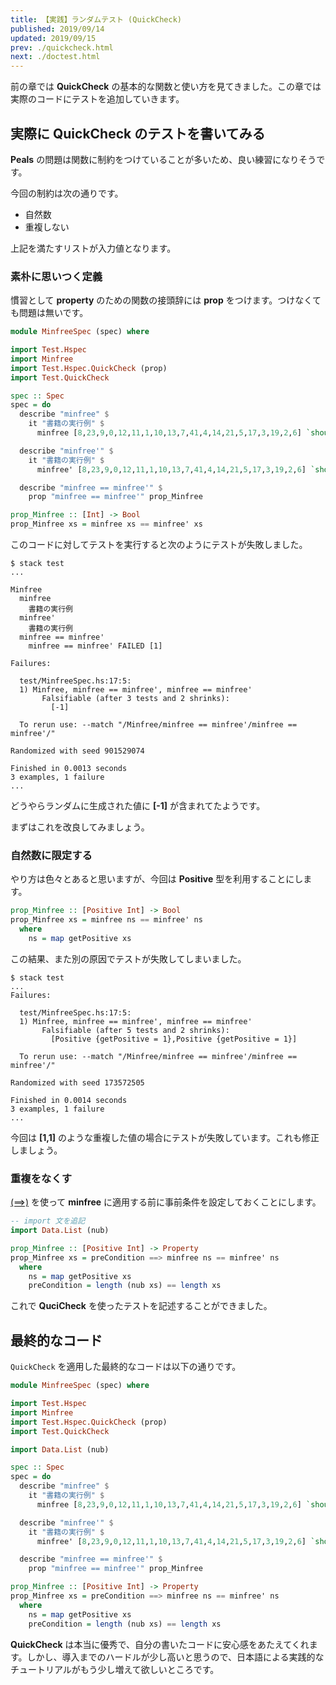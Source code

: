 ```yaml
---
title: 【実践】ランダムテスト (QuickCheck)
published: 2019/09/14
updated: 2019/09/15
prev: ./quickcheck.html
next: ./doctest.html
---
```


前の章では **QuickCheck** の基本的な関数と使い方を見てきました。この章では実際のコードにテストを追加していきます。

## 実際に QuickCheck のテストを書いてみる

**Peals** の問題は関数に制約をつけていることが多いため、良い練習になりそうです。

今回の制約は次の通りです。

- 自然数
- 重複しない

上記を満たすリストが入力値となります。

### 素朴に思いつく定義

慣習として **property** のための関数の接頭辞には **prop** をつけます。つけなくても問題は無いです。

```haskell
module MinfreeSpec (spec) where

import Test.Hspec
import Minfree
import Test.Hspec.QuickCheck (prop)
import Test.QuickCheck

spec :: Spec
spec = do
  describe "minfree" $
    it "書籍の実行例" $
      minfree [8,23,9,0,12,11,1,10,13,7,41,4,14,21,5,17,3,19,2,6] `shouldBe` 15

  describe "minfree'" $
    it "書籍の実行例" $
      minfree' [8,23,9,0,12,11,1,10,13,7,41,4,14,21,5,17,3,19,2,6] `shouldBe` 15

  describe "minfree == minfree'" $
    prop "minfree == minfree'" prop_Minfree

prop_Minfree :: [Int] -> Bool
prop_Minfree xs = minfree xs == minfree' xs
```

このコードに対してテストを実行すると次のようにテストが失敗しました。

```shell-session
$ stack test
...

Minfree
  minfree
    書籍の実行例
  minfree'
    書籍の実行例
  minfree == minfree'
    minfree == minfree' FAILED [1]

Failures:

  test/MinfreeSpec.hs:17:5:
  1) Minfree, minfree == minfree', minfree == minfree'
       Falsifiable (after 3 tests and 2 shrinks):
         [-1]

  To rerun use: --match "/Minfree/minfree == minfree'/minfree == minfree'/"

Randomized with seed 901529074

Finished in 0.0013 seconds
3 examples, 1 failure
...
```

どうやらランダムに生成された値に **[-1]** が含まれてたようです。

まずはこれを改良してみましょう。

### 自然数に限定する

やり方は色々とあると思いますが、今回は **Positive** 型を利用することにします。

```haskell
prop_Minfree :: [Positive Int] -> Bool
prop_Minfree xs = minfree ns == minfree' ns
  where
    ns = map getPositive xs
```

この結果、また別の原因でテストが失敗してしまいました。

```shell-session
$ stack test
...
Failures:

  test/MinfreeSpec.hs:17:5:
  1) Minfree, minfree == minfree', minfree == minfree'
       Falsifiable (after 5 tests and 2 shrinks):
         [Positive {getPositive = 1},Positive {getPositive = 1}]

  To rerun use: --match "/Minfree/minfree == minfree'/minfree == minfree'/"

Randomized with seed 173572505

Finished in 0.0014 seconds
3 examples, 1 failure
...
```

今回は **[1,1]** のような重複した値の場合にテストが失敗しています。これも修正しましょう。

### 重複をなくす

[(==>)](https://hackage.haskell.org/package/QuickCheck-2.13.2/docs/Test-QuickCheck.html#v:-61--61--62-) を使って **minfree** に適用する前に事前条件を設定しておくことにします。

```haskell
-- import 文を追記
import Data.List (nub)

prop_Minfree :: [Positive Int] -> Property
prop_Minfree xs = preCondition ==> minfree ns == minfree' ns
  where
    ns = map getPositive xs
    preCondition = length (nub xs) == length xs
```

これで **QuciCheck** を使ったテストを記述することができました。

## 最終的なコード

`QuickCheck` を適用した最終的なコードは以下の通りです。

```haskell
module MinfreeSpec (spec) where

import Test.Hspec
import Minfree
import Test.Hspec.QuickCheck (prop)
import Test.QuickCheck

import Data.List (nub)

spec :: Spec
spec = do
  describe "minfree" $
    it "書籍の実行例" $
      minfree [8,23,9,0,12,11,1,10,13,7,41,4,14,21,5,17,3,19,2,6] `shouldBe` 15

  describe "minfree'" $
    it "書籍の実行例" $
      minfree' [8,23,9,0,12,11,1,10,13,7,41,4,14,21,5,17,3,19,2,6] `shouldBe` 15

  describe "minfree == minfree'" $
    prop "minfree == minfree'" prop_Minfree

prop_Minfree :: [Positive Int] -> Property
prop_Minfree xs = preCondition ==> minfree ns == minfree' ns
  where
    ns = map getPositive xs
    preCondition = length (nub xs) == length xs
```

**QuickCheck** は本当に優秀で、自分の書いたコードに安心感をあたえてくれます。しかし、導入までのハードルが少し高いと思うので、日本語による実践的なチュートリアルがもう少し増えて欲しいところです。
